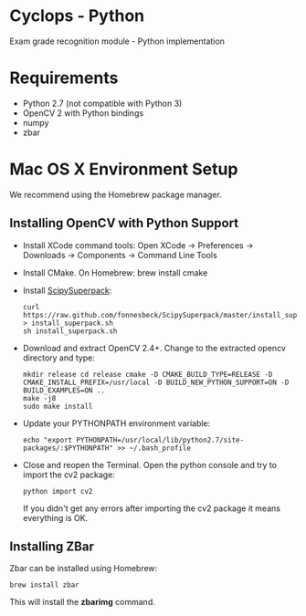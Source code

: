 Cyclops - Python
================

Exam grade recognition module - Python implementation

# Requirements
- Python 2.7 (not compatible with Python 3)
- OpenCV 2 with Python bindings
- numpy
- zbar

# Mac OS X Environment Setup

We recommend using the Homebrew package manager.

## Installing OpenCV with Python Support

-   Install XCode command tools: Open XCode -> Preferences -> Downloads -> Components -> Command Line Tools

-   Install CMake. On Homebrew: brew install cmake

-   Install [ScipySuperpack](https://github.com/fonnesbeck/ScipySuperpack): 

        curl https://raw.github.com/fonnesbeck/ScipySuperpack/master/install_superpack.sh > install_superpack.sh
        sh install_superpack.sh

-   Download and extract OpenCV 2.4+. Change to the extracted opencv directory and type:

        mkdir release cd release cmake -D CMAKE_BUILD_TYPE=RELEASE -D CMAKE_INSTALL_PREFIX=/usr/local -D BUILD_NEW_PYTHON_SUPPORT=ON -D BUILD_EXAMPLES=ON ..
        make -j8
        sudo make install

-   Update your PYTHONPATH environment variable:

        echo "export PYTHONPATH=/usr/local/lib/python2.7/site-packages/:$PYTHONPATH" >> ~/.bash_profile

-   Close and reopen the Terminal. Open the python console and try to import the cv2 package:

        python import cv2

    If you didn't get any errors after importing the cv2 package it means everything is OK.

## Installing ZBar

Zbar can be installed using Homebrew:

    brew install zbar

This will install the **zbarimg** command.